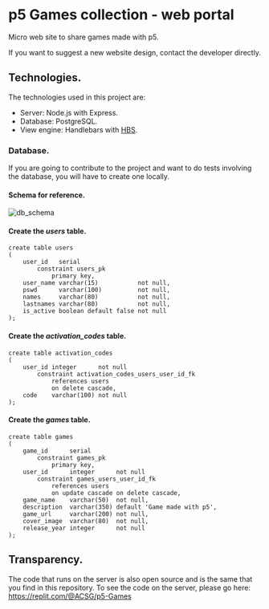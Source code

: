 # p5 Games collection - web portal
Micro web site to share games made with p5.

If you want to suggest a new website design, contact the developer directly.

## Technologies.
The technologies used in this project are:
* Server: Node.js with Express.
* Database: PostgreSQL.
* View engine: Handlebars with [HBS](https://www.npmjs.com/package/hbs 'hbs package').

### Database.
If you are going to contribute to the project and want to do tests involving the database, you will have to create one locally.
#### Schema for reference.
![db_schema](https://live.staticflickr.com/65535/51533269076_47ffc39e52_c.jpg)

#### Create the *users* table.
```
create table users
(
    user_id   serial
        constraint users_pk
            primary key,
    user_name varchar(15)           not null,
    pswd      varchar(100)          not null,
    names     varchar(80)           not null,
    lastnames varchar(80)           not null,
    is_active boolean default false not null
);
```
#### Create the *activation_codes* table.
```
create table activation_codes
(
    user_id integer      not null
        constraint activation_codes_users_user_id_fk
            references users
            on delete cascade,
    code    varchar(100) not null
);
```
#### Create the *games* table.
```
create table games
(
    game_id      serial
        constraint games_pk
            primary key,
    user_id      integer      not null
        constraint games_users_user_id_fk
            references users
            on update cascade on delete cascade,
    game_name    varchar(50)  not null,
    description  varchar(350) default 'Game made with p5',
    game_url     varchar(200) not null,
    cover_image  varchar(80)  not null,
    release_year integer      not null
);
```

## Transparency. 
The code that runs on the server is also open source and is the same that you find in this repository. To see the code on the server, please go here: https://replit.com/@ACSG/p5-Games

